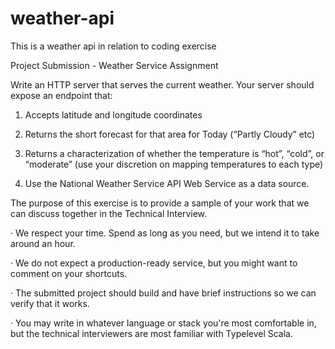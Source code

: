 # weather-api
This is a weather api in relation to coding exercise


Project Submission - Weather Service Assignment

Write an HTTP server that serves the current weather. Your server should expose an endpoint that:

1.    Accepts latitude and longitude coordinates

2.    Returns the short forecast for that area for Today (“Partly Cloudy” etc)

3.    Returns a characterization of whether the temperature is “hot”, “cold”, or “moderate” (use your discretion on mapping temperatures to each type)

4.    Use the National Weather Service API Web Service as a data source.

The purpose of this exercise is to provide a sample of your work that we can discuss together in the Technical Interview.

·  We respect your time. Spend as long as you need, but we intend it to take around an hour.

·  We do not expect a production-ready service, but you might want to comment on your shortcuts.

·  The submitted project should build and have brief instructions so we can verify that it works.

·  You may write in whatever language or stack you're most comfortable in, but the technical interviewers are most familiar with Typelevel Scala.
